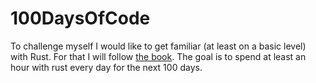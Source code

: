 # 100DaysOfCode
To challenge myself I would like to get familiar (at least on a basic level) with Rust. For that I will follow [the book](https://doc.rust-lang.org/stable/book/title-page.html).
The goal is to spend at least an hour with rust every day for the next 100 days.
